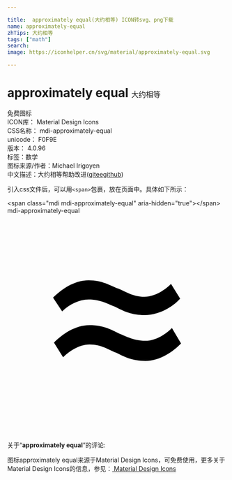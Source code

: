 ```yaml
---

title:  approximately equal(大约相等) ICON转svg、png下载
name: approximately-equal
zhTips: 大约相等
tags: ["math"]
search: 
image: https://iconhelper.cn/svg/material/approximately-equal.svg

---
```


# approximately equal  <small style="font-size: 60%;font-weight: 100">大约相等</small>


<div class="detail-page">
<p>
<span><span class="badge-success badge">免费图标</span> </span>
<br/>
<span>
ICON库：
<span class="badge-secondary badge">Material Design Icons</span> 
</span>
<br/>
<span>
CSS名称：
<span class="badge-secondary badge">mdi-approximately-equal</span> 
</span>
<br/>
<span>
unicode：
<span class="badge-secondary badge">F0F9E</span> 
<copy-btn content='F0F9E' btn-title=""></copy-btn>
<copy-btn :content='String.fromCodePoint(parseInt("F0F9E", 16))' btn-title="复制U"></copy-btn>
</span>
<br/>
<span>
版本：
<span class="badge-secondary badge">4.0.96</span> 
</span><br/><span>标签：<span class="badge-light badge"><router-link to="/tags/math.html">数学</router-link></span></span>
<br/>
<span>图标来源/作者：<span class="badge-light badge">Michael Irigoyen</span></span> 
<br/>
<span class="zh-detail">中文描述：<span class="badge-primary badge">大约相等</span><span class="help-link"><span>帮助改进</span>(<a href="https://gitee.com/liuwave/icon-helper/edit/master/json/material/approximately-equal.json" target="_blank" rel="noopener noreferrer">gitee</a><a href="https://github.com/liuwave/icon-helper/edit/master/json/material/approximately-equal.json" target="_blank" rel="noopener noreferrer">github</a></span>)</span><br/>
</p>
</div>
<div class="alert alert-dark">
  <i class="mdi mdi-approximately-equal mdi-48px"></i>
  <i class="mdi mdi-approximately-equal mdi-36px"></i>
  <i class="mdi mdi-approximately-equal mdi-24px"></i>
  <i class="mdi mdi-approximately-equal mdi-18px"></i>
</div>
<div>
  <p>引入css文件后，可以用<code>&lt;span&gt;</code>包裹，放在页面中。具体如下所示：    
  </p>
  <div class="alert alert-primary" style="font-size: 14px">
    &lt;span class="mdi mdi-approximately-equal" aria-hidden="true"&gt;&lt;/span&gt;
    <copy-btn content='<span class="mdi mdi-approximately-equal" aria-hidden="true"></span>'></copy-btn>
  </div>
  <div class="alert alert-secondary">
    <i class="mdi mdi-approximately-equal"
    style="font-size: 24px"
    aria-hidden="true"></i> mdi-approximately-equal
    <copy-btn content="mdi-approximately-equal" btn-title="复制图标名称"></copy-btn>
  </div>
</div>
<div id="svg" class="svg-wrap">
<svg xmlns="http://www.w3.org/2000/svg" viewBox="0 0 24 24"><path d="M18.9 9.2C18.1 10.1 16.6 11 15 11C13.5 11 12.6 10.5 11.8 10.1C11 9.8 10.2 9.3 8.9 9.3C7.7 9.3 6.6 10 6 10.6L5 9.1C5.9 8.2 7.3 7.2 8.9 7.2C10.4 7.2 11.3 7.8 12.1 8.1C12.9 8.4 13.7 9 15 9C16.2 9 17.3 8.2 17.9 7.6L18.9 9.2M19 14.1C18.1 15 16.7 16 15.1 16C13.6 16 12.7 15.5 11.9 15.1C11.1 14.8 10.3 14.2 9 14.2C7.8 14.2 6.7 15 6.1 15.6L5.1 14C6 13.1 7.4 12.1 9 12.1C10.5 12.1 11.4 12.6 12.2 13C13 13.3 13.8 13.8 15.1 13.8C16.3 13.8 17.4 13 18 12.4L19 14.1Z" /></svg>
</div>
<detail full-name='mdi-approximately-equal'></detail>
<div class="icon-detail__container">
<p>关于“<b>approximately equal</b>”的评论:</p>
</div>
<Vssue title="关于“approximately equal”的评论" />    
<div><p>图标approximately equal来源于Material Design Icons，可免费使用，更多关于 Material Design Icons的信息，参见：<a target="_blank" href="https://iconhelper.cn/material.html"> Material Design Icons</a>
</p></div>

